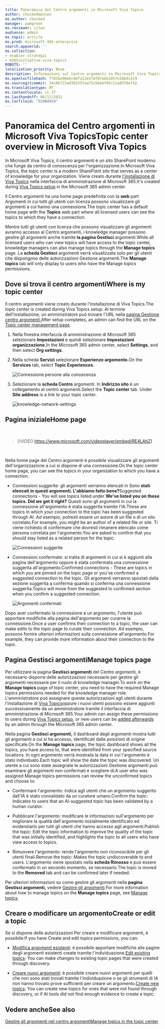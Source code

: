 ```yaml
---
title: Panoramica del Centro argomenti in Microsoft Viva Topics
author: chuckedmonson
ms.author: chucked
manager: pamgreen
ms.reviewer: cjtan
audience: admin
ms.topic: article
ms.prod: microsoft-365-enterprise
search.appverid: ''
ms.collection:
- enabler-strategic
- m365initiative-viva-topics
ROBOTS: ''
localization_priority: None
description: Informazioni sul Centro argomenti in Microsoft Viva Topics.
ms.openlocfilehash: f782be90e6cd6fa12e57df87ebb1057e58bdca19
ms.sourcegitcommit: 34c06715e036255faa75c66ebf95c12a85f8ef42
ms.translationtype: MT
ms.contentlocale: it-IT
ms.lasthandoff: 06/17/2021
ms.locfileid: "52984929"
---
```

# <a name="topic-center-overview-in-microsoft-viva-topics"></a><span data-ttu-id="8be31-103">Panoramica del Centro argomenti in Microsoft Viva Topics</span><span class="sxs-lookup"><span data-stu-id="8be31-103">Topic center overview in Microsoft Viva Topics</span></span>

<span data-ttu-id="8be31-104">In Microsoft Viva Topics, il centro argomenti è un sito SharePoint moderno che funge da centro di conoscenza per l'organizzazione.</span><span class="sxs-lookup"><span data-stu-id="8be31-104">In Microsoft Viva Topics, the topic center is a modern SharePoint site that serves as a center of knowledge for your organization.</span></span> <span data-ttu-id="8be31-105">Viene creato durante [l'installazione di Viva Topics](set-up-topic-experiences.md) nella interfaccia di amministrazione di Microsoft 365.</span><span class="sxs-lookup"><span data-stu-id="8be31-105">It's created during [Viva Topics setup](set-up-topic-experiences.md) in the Microsoft 365 admin center.</span></span>

<span data-ttu-id="8be31-106">Il Centro argomenti ha una home page predefinita con la **web** part Argomenti in cui tutti gli utenti con licenza possono visualizzare gli argomenti a cui hanno una connessione.</span><span class="sxs-lookup"><span data-stu-id="8be31-106">The topic center has a default home page with the **Topics** web part where all licensed users can see the topics to which they have a connection.</span></span> 

<span data-ttu-id="8be31-107">Mentre tutti gli utenti con licenza che possono visualizzare gli argomenti avranno accesso al Centro argomenti, i knowledge manager possono gestire gli argomenti anche tramite **la pagina Gestisci** argomenti.</span><span class="sxs-lookup"><span data-stu-id="8be31-107">While all licensed users who can view topics will have access to the topic center, knowledge managers can also manage topics through the **Manage topics** page.</span></span> <span data-ttu-id="8be31-108">La **scheda Gestisci** argomenti verrà visualizzata solo per gli utenti che dispongono delle autorizzazioni Gestione argomenti.</span><span class="sxs-lookup"><span data-stu-id="8be31-108">The **Manage topics** tab will only display to users who have the Manage topics permissions.</span></span> 

## <a name="where-is-my-topic-center"></a><span data-ttu-id="8be31-109">Dove si trova il centro argomenti</span><span class="sxs-lookup"><span data-stu-id="8be31-109">Where is my topic center</span></span>

<span data-ttu-id="8be31-110">Il centro argomenti viene creato durante l'installazione di Viva Topics.</span><span class="sxs-lookup"><span data-stu-id="8be31-110">The topic center is created during Viva Topics setup.</span></span> <span data-ttu-id="8be31-111">Al termine dell'installazione, un amministratore può trovare l'URL nella [pagina Gestione centro argomenti.](./topic-experiences-administration.md#to-access-topics-management-settings)</span><span class="sxs-lookup"><span data-stu-id="8be31-111">After setup completes, an admin can find the URL on the [Topic center management page](./topic-experiences-administration.md#to-access-topics-management-settings).</span></span>


1. <span data-ttu-id="8be31-112">Nella finestra interfaccia di amministrazione di Microsoft 365 selezionare **Impostazioni** e quindi selezionare **Impostazioni organizzazione.**</span><span class="sxs-lookup"><span data-stu-id="8be31-112">In the Microsoft 365 admin center, select **Settings**, and then select **Org settings**.</span></span>
2. <span data-ttu-id="8be31-113">Nella scheda **Servizi** selezionare **Esperienze argomento.**</span><span class="sxs-lookup"><span data-stu-id="8be31-113">On the **Services** tab, select **Topic Experiences**.</span></span>

    ![Connessione persone alla conoscenza](../media/admin-org-knowledge-options-completed.png) 

3. <span data-ttu-id="8be31-115">Selezionare la **scheda Centro** argomenti. In **Indirizzo sito** è un collegamento al centro argomenti.</span><span class="sxs-lookup"><span data-stu-id="8be31-115">Select the **Topic center** tab. Under **Site address** is a link to your topic center.</span></span>

    ![knowledge-network-settings](../media/knowledge-network-settings-topic-center.png) 



## <a name="home-page"></a><span data-ttu-id="8be31-117">Pagina iniziale</span><span class="sxs-lookup"><span data-stu-id="8be31-117">Home page</span></span>

</br>

> [!VIDEO https://www.microsoft.com/videoplayer/embed/RE4LAhZ]  

</br>


<span data-ttu-id="8be31-118">Nella home page del Centro argomenti è possibile visualizzare gli argomenti dell'organizzazione a cui si dispone di una connessione.</span><span class="sxs-lookup"><span data-stu-id="8be31-118">On the topic center home page, you can see the topics in your organization to which you have a connection.</span></span>

- <span data-ttu-id="8be31-119">Connessioni suggerite: gli argomenti verranno elencati in Sono **stati elencati in questi argomenti. L'abbiamo fatto bene?**</span><span class="sxs-lookup"><span data-stu-id="8be31-119">Suggested connections - You will see topics listed under **We've listed you on these topics. Did we get it right?**</span></span> <span data-ttu-id="8be31-120">Questi sono gli argomenti in cui la connessione all'argomento è stata suggerita tramite l'IA.</span><span class="sxs-lookup"><span data-stu-id="8be31-120">These are topics in which your connection to the topic has been suggested through AI.</span></span> <span data-ttu-id="8be31-121">Ad esempio, potresti essere un autore di un file o di un sito correlato.</span><span class="sxs-lookup"><span data-stu-id="8be31-121">For example, you might be an author of a related file or site.</span></span> <span data-ttu-id="8be31-122">Ti viene richiesto di confermare che dovresti rimanere elencato come persona correlata per l'argomento.</span><span class="sxs-lookup"><span data-stu-id="8be31-122">You are asked to confirm that you should stay listed as a related person for the topic.</span></span>

   ![Connessioni suggerite](../media/knowledge-management/my-topics.png) 
 
- <span data-ttu-id="8be31-124">Connessioni confermate: si tratta di argomenti in cui si è aggiunti alla pagina dell'argomento oppure è stata confermata una connessione suggerita all'argomento.</span><span class="sxs-lookup"><span data-stu-id="8be31-124">Confirmed connections - These are topics in which you are pinned on the topic page or you've confirmed a suggested connection to the topic.</span></span> <span data-ttu-id="8be31-125">Gli argomenti verranno spostati dalla sezione suggerita a conferma quando si conferma una connessione suggerita.</span><span class="sxs-lookup"><span data-stu-id="8be31-125">Topics will move from the suggested to confirmed section when you confirm a suggested connection.</span></span>
 
   ![Argomenti confermati](../media/knowledge-management/my-topics-confirmed.png) 

<span data-ttu-id="8be31-127">Dopo aver confermato la connessione a un argomento, l'utente può apportare modifiche alla pagina dell'argomento per curarne la connessione.</span><span class="sxs-lookup"><span data-stu-id="8be31-127">Once a user confirms their connection to a topic, the user can make edits to the topic page to curate their connection.</span></span> <span data-ttu-id="8be31-128">Ad esempio, possono fornire ulteriori informazioni sulla connessione all'argomento.</span><span class="sxs-lookup"><span data-stu-id="8be31-128">For example, they can provide more information about their connection to the topic.</span></span>


## <a name="manage-topics-page"></a><span data-ttu-id="8be31-129">Pagina Gestisci argomenti</span><span class="sxs-lookup"><span data-stu-id="8be31-129">Manage topics page</span></span>

<span data-ttu-id="8be31-130">Per utilizzare la pagina **Gestisci argomenti** del Centro argomenti, è necessario disporre delle autorizzazioni necessarie per gestire gli argomenti necessarie per il ruolo di knowledge manager.</span><span class="sxs-lookup"><span data-stu-id="8be31-130">To work on the **Manage topics** page of topic center, you need to have the required Manage topics permissions needed for the knowledge manager role.</span></span> <span data-ttu-id="8be31-131">L'amministratore può assegnare queste autorizzazioni agli utenti durante [](topic-experiences-knowledge-rules.md) l'installazione di [Viva Topics](set-up-topic-experiences.md)oppure i nuovi utenti possono essere aggiunti successivamente da un amministratore tramite il interfaccia di amministrazione di Microsoft 365.</span><span class="sxs-lookup"><span data-stu-id="8be31-131">Your admin can assign these permissions to users during [Viva Topics setup](set-up-topic-experiences.md), or new users can be [added afterwards](topic-experiences-knowledge-rules.md) by an admin through the Microsoft 365 admin center.</span></span>

<span data-ttu-id="8be31-132">Nella pagina **Gestisci argomenti,** il dashboard degli argomenti mostra tutti gli argomenti a cui si ha accesso, identificati dalle posizioni di origine specificate.</span><span class="sxs-lookup"><span data-stu-id="8be31-132">On the **Manage topics** page, the topic dashboard shows all the topics, you have access to, that were identified from your specified source locations.</span></span> <span data-ttu-id="8be31-133">In ogni argomento verrà mostrata la data in cui l'argomento è stato individuato.</span><span class="sxs-lookup"><span data-stu-id="8be31-133">Each topic will show the date the topic was discovered.</span></span> <span data-ttu-id="8be31-134">Un utente a cui sono state assegnate le autorizzazioni Gestione argomenti può esaminare gli argomenti non confermati e scegliere di:</span><span class="sxs-lookup"><span data-stu-id="8be31-134">A user who was assigned Manage topics permissions can review the unconfirmed topics and choose to:</span></span>

- <span data-ttu-id="8be31-135">Confermare l'argomento: indica agli utenti che un argomento suggerito dall'IA è stato convalidato da un curatore umano.</span><span class="sxs-lookup"><span data-stu-id="8be31-135">Confirm the topic: Indicates to users that an AI-suggested topic has been validated by a human curator.</span></span>

- <span data-ttu-id="8be31-136">Pubblicare l'argomento: modificare le informazioni sull'argomento per migliorare la qualità dell'argomento inizialmente identificato ed evidenziarlo per tutti gli utenti che hanno accesso agli argomenti.</span><span class="sxs-lookup"><span data-stu-id="8be31-136">Publish the topic: Edit the topic information to improve the quality of the topic that was initially identified, and highlights the topic to all users who have view access to topics.</span></span>
 
- <span data-ttu-id="8be31-137">Rimuovere l'argomento: rende l'argomento non riconoscibile per gli utenti finali.</span><span class="sxs-lookup"><span data-stu-id="8be31-137">Remove the topic: Makes the topic undiscoverable to end users.</span></span> <span data-ttu-id="8be31-138">L'argomento viene spostato nella **scheda Rimosso** e può essere confermato in un secondo momento, se necessario.</span><span class="sxs-lookup"><span data-stu-id="8be31-138">The topic is moved to the **Removed** tab and can be confirmed later if needed.</span></span> 

<span data-ttu-id="8be31-139">Per ulteriori informazioni su come gestire gli argomenti nella **pagina Gestisci argomenti,** vedere [Gestire gli argomenti](manage-topics.md).</span><span class="sxs-lookup"><span data-stu-id="8be31-139">For more information about how to manage topics on the **Manage topics** page, see [Manage topics](manage-topics.md).</span></span>

## <a name="create-or-edit-a-topic"></a><span data-ttu-id="8be31-140">Creare o modificare un argomento</span><span class="sxs-lookup"><span data-stu-id="8be31-140">Create or edit a topic</span></span>

<span data-ttu-id="8be31-141">Se si dispone delle autorizzazioni Per creare e modificare argomenti, è possibile:</span><span class="sxs-lookup"><span data-stu-id="8be31-141">If you have Create and edit topics permissions, you can:</span></span>

- <span data-ttu-id="8be31-142">[Modifica argomenti esistenti](edit-a-topic.md): è possibile apportare modifiche alle pagine degli argomenti esistenti create tramite l'individuazione.</span><span class="sxs-lookup"><span data-stu-id="8be31-142">[Edit existing topics](edit-a-topic.md): You can make changes to existing topic pages that were created through discovery.</span></span>

- <span data-ttu-id="8be31-143">[Creare nuovi argomenti](create-a-topic.md): è possibile creare nuovi argomenti per quelli che non sono stati trovati tramite l'individuazione o se gli strumenti di IA non hanno trovato prove sufficienti per creare un argomento.</span><span class="sxs-lookup"><span data-stu-id="8be31-143">[Create new topics](create-a-topic.md): You can create new topics for ones that were not found through discovery, or if AI tools did not find enough evidence to create a topic.</span></span>


## <a name="see-also"></a><span data-ttu-id="8be31-144">Vedere anche</span><span class="sxs-lookup"><span data-stu-id="8be31-144">See also</span></span>

[<span data-ttu-id="8be31-145">Gestire gli argomenti nel centro argomenti</span><span class="sxs-lookup"><span data-stu-id="8be31-145">Manage topics in the topic center</span></span>](manage-topics.md)

